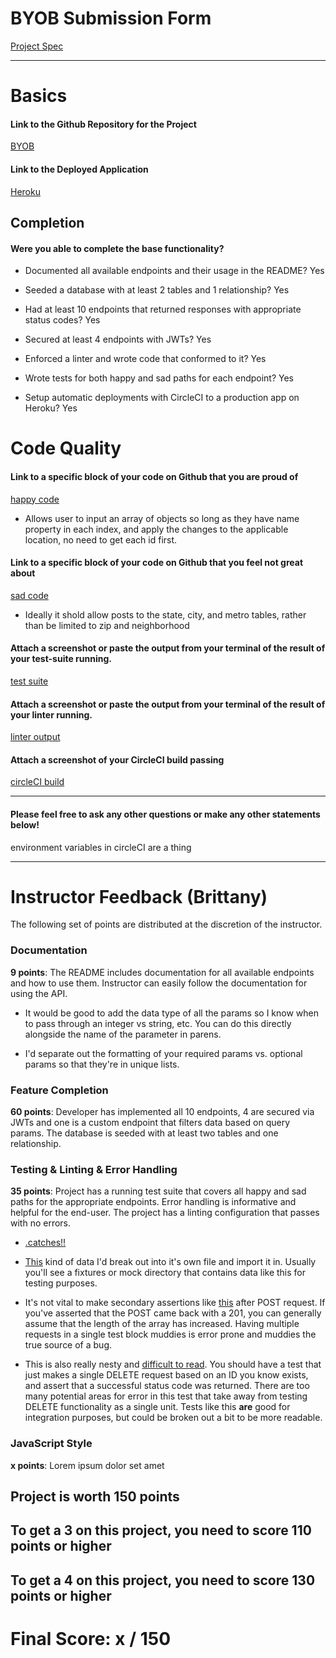 # BYOB Submission Form

[Project Spec](http://frontend.turing.io/projects/build-your-own-backend.html)

------

# Basics

#### Link to the Github Repository for the Project
[BYOB](https://github.com/lindsaywparker/byob)

#### Link to the Deployed Application
[Heroku](https://lwp-byob.herokuapp.com/)


## Completion

#### Were you able to complete the base functionality?

* Documented all available endpoints and their usage in the README?
Yes

* Seeded a database with at least 2 tables and 1 relationship?
Yes

* Had at least 10 endpoints that returned responses with appropriate status codes?
Yes

* Secured at least 4 endpoints with JWTs?
Yes

* Enforced a linter and wrote code that conformed to it?
Yes

* Wrote tests for both happy and sad paths for each endpoint?
Yes

* Setup automatic deployments with CircleCI to a production app on Heroku?
Yes

# Code Quality

#### Link to a specific block of your code on Github that you are proud of
[happy code](https://github.com/lindsaywparker/byob/blob/master/controller.jsL64-L82)

* Allows user to input an array of objects so long as they have name property in each index, and apply the changes to the applicable location, no need to get each id first. 

#### Link to a specific block of your code on Github that you feel not great about
[sad code](https://github.com/lindsaywparker/byob/blob/master/controller.jsL36-L48)

* Ideally it shold allow posts to the state, city, and metro tables, rather than be limited to zip and neighborhood

#### Attach a screenshot or paste the output from your terminal of the result of your test-suite running.

[test suite](https://github.com/lindsaywparker/byob/blob/master/test-results.png)

#### Attach a screenshot or paste the output from your terminal of the result of your linter running.

[linter output](https://github.com/lindsaywparker/byob/blob/master/linter-results.png)

#### Attach a screenshot of your CircleCI build passing

[circleCI build](https://github.com/lindsaywparker/byob/blob/master/CircleCI.png)

-----

#### Please feel free to ask any other questions or make any other statements below!

environment variables in circleCI are a thing

-----


# Instructor Feedback (Brittany)

The following set of points are distributed at the discretion of the instructor.

### Documentation

**9 points**: The README includes documentation for all available endpoints and how to use them. Instructor can easily follow the documentation for using the API.

* It would be good to add the data type of all the params so I know when to pass through an integer vs string, etc. You can do this directly alongside the name of the parameter in parens.

* I'd separate out the formatting of your required params vs. optional params so that they're in unique lists.

### Feature Completion

**60 points**: Developer has implemented all 10 endpoints, 4 are secured via JWTs and one is a custom endpoint that filters data based on query params. The database is seeded with at least two tables and one relationship.

### Testing & Linting & Error Handling

**35 points**: Project has a running test suite that covers all happy and sad paths for the appropriate endpoints. Error handling is informative and helpful for the end-user. The project has a linting configuration that passes with no errors.

* [.catches!!](https://github.com/lindsaywparker/byob/blob/master/test/routes.spec.js#L17-L25)

* [This](https://github.com/lindsaywparker/byob/blob/master/test/routes.spec.js#L130-L146) kind of data I'd break out into it's own file and import it in. Usually you'll see a fixtures or mock directory that contains data like this for testing purposes.

* It's not vital to make secondary assertions like [this](https://github.com/lindsaywparker/byob/blob/master/test/routes.spec.js#L260-L266) after POST request. If you've asserted that the POST came back with a 201, you can generally assume that the length of the array has increased. Having multiple requests in a single test block muddies is error prone and muddies the true source of a bug. 

* This is also really nesty and [difficult to read](https://github.com/lindsaywparker/byob/blob/master/test/routes.spec.js#L581-L600). You should have a test that just makes a single DELETE request based on an ID you know exists, and assert that a successful status code was returned. There are too many potential areas for error in this test that take away from testing DELETE functionality as a single unit. Tests like this **are** good for integration purposes, but could be broken out a bit to be more readable.

### JavaScript Style

**x points**: Lorem ipsum dolor set amet


## Project is worth 150 points

## To get a 3 on this project, you need to score 110 points or higher
## To get a 4 on this project, you need to score 130 points or higher

# Final Score: x / 150
